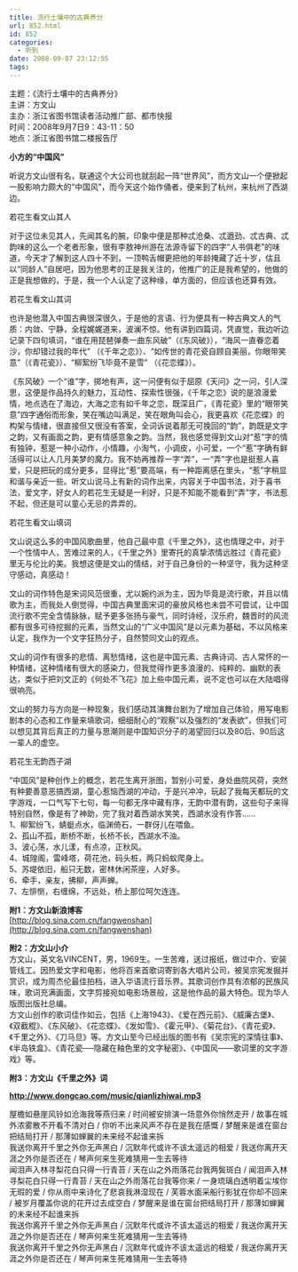 ```yaml
---
title: 流行土壤中的古典养分
url: 852.html
id: 852
categories:
  - 听到
date: 2008-09-07 23:12:55
tags:
---
```


主题：《流行土壤中的古典养分》  
主讲：方文山  
主办：浙江省图书馆读者活动推广部、都市快报  
时间：2008年9月7日9：43-11：50  
地点：浙江省图书馆二楼报告厅  
  

**小方的“中国风”**

  
听说方文山很有名，联通这个大公司也就刮起一阵“世界风”，而方文山一个便掀起一股影响力颇大的“中国风”，而今天这个始作俑者，便来到了杭州，来杭州了西湖边。  
  

若花生看文山其人

  
对于这位未见其人，先闻其名的腕，印象中便是那种忒沧桑、忒遒劲、忒古典、忒韵味的这么一个老者形象，很有李敖神州游在法源寺留下的四字“人书俱老”的味道，今天才了解到这人四十不到，一顶鸭舌帽更把他的年龄掩藏了近十岁，估且以“同龄人”自居吧，因为他思考的正是我关注的，他推广的正是我希望的，他做的正是我想做的，于是，我一个人认定了这种缘，单方面的，但应该也还算有效。  
  

若花生看文山其词

  
也许是他潜入中国古典很深很久，于是他的言语、行为便具有一种古典文人的气质：内敛、宁静，全程娓娓道来，波澜不惊。他有讲到四篇词，凭直觉，我边听边记录下四句填词，“谁在用琵琶弹奏一曲东风破”（《东风破》），“海风一直眷恋着沙，你却错过我的年代” （《千年之恋》）、“如传世的青花瓷自顾自美丽，你眼带笑意”（《青花瓷》）、“柳絮纷飞毕竟不是雪” （《花恋蝶》）。  
  
《东风破》一个“谁”字，掷地有声，这一问便有似于屈原《天问》之一问，引人深思，这便是作品持久的魅力，互动性、探索性很强，《千年之恋》说的是浪漫爱情，地点选在了海边，大海之恋有如千年之恋，既深且广，《青花瓷》里的“眼带笑意”四字通俗而形象，笑在嘴边叫满足，笑在眼角叫会心，我更喜欢《花恋蝶》的构架与情绪，很直接但又很没有答案，全词诉说着那无可挽回的“韵”，韵既是文字之韵，又有画面之韵，更有情感意象之韵。当然，我也感觉得到文山对“惹”字的情有独钟，惹是一种小动作，小情趣，小淘气，小调皮，小可爱，一个“惹”字确有鲜活得可以让人几月美梦的魔力。我不妨再推荐一字“弄”，一“弄”字也是挺惹人喜爱，只是把玩的成分更多，显得比“惹”要高端，有一种距离感在里头，“惹”字稍显和谐与亲近一些。听文山说马上有新的词作出来，内容关于中国书法，对于喜书法，爱文字，好女人的若花生无疑是一利好，只是不知能不能看到“弄”字，书法惹不起，但还是可以童心无忌的弄弄的。  
  

若花生看文山填词

  
文山说这么多的中国风歌曲里，他自己最中意《千里之外》，这也情理之中，对于一个性情中人，苦难过来的人，《千里之外》里寄托的真挚浓情远胜过《青花瓷》里无与伦比的美。我想这便是文山的情结，对于自己身份的一种坚守，我为这种坚守感动，真感动！  
  
文山的词作特色是宋词风范很重，尤以婉约派为主，因为毕竟是流行歌，并且以情歌为主，而我处人倒觉得，中国古典里面宋词的豪放风格也未尝不可尝试，让中国流行歌不完全含情脉脉，赋予更多张扬与豪气，同时诗经，汉乐府，魏晋时的风流都有很多可待挖掘的元素，当然文山的“广义中国风”是以元素为基础，不以风格来认定，我作为一个文字狂热分子，自然赞同文山的观点。  
  
文山的词作有很多的悲情、离愁情绪，这也是中国元素、古典诗词、古人常怀的一种情绪，这种情绪有很大的感染力，但我觉得作更多浪漫的、纯粹的、幽默的表达，类似于把刘文正的《何处不飞花》加上些中国元素，说不定也可以在大陆唱得很响亮。  
  
文山的努力与方向是一种现象，我们感动其演舞台剧为了增加自己体验，用写电影剧本的心态和工作量来填歌词，细细耐心的“观察”以及强烈的“发表欲”，但我们可以想见其背后真正的力量与思潮则是中国知识分子的渴望回归以及80后、90后这一辈人的虚空。  
  

若花生无韵西子湖

  
“中国风”是种创作上的概念，若花生离开浙图，暂别小可爱，身处曲院风荷，突然有种要善意恶搞西湖，童心惹恼西湖的冲动，于是兴冲冲，玩起了我每天都玩的文字游戏，一口气写下七句，每一句都无序中藏有序，无韵中潜有韵，这些句子来得特别自然，像是有了神助，完了我对着西湖水笑笑，西湖水没有作答……  
1、柳絮纷飞，蜻蜓点水，临渊倚石，一群伢儿在喂鱼。  
2、孤山不孤，断桥不断，长桥不长，西湖水不浊。  
3、波心荡，水儿漾，有点凉，正秋风。  
4、城隍阁，雷峰塔，荷花池，码头桩，两只蚂蚁爬身上。  
5、苏堤依旧，船只无数，密林休闲茶座，人好多。  
6、牵手，亲友，拂柳，声声蝉。  
7、左悱恻，右缠绵，不远处，桥上那位呵欠连连。  
  
  
**附1：方文山新浪博客**  
[http://blog.sina.com.cn/fangwenshan](http://blog.sina.com.cn/fangwenshan)  
  
**附2：方文山小介**  
方文山，英文名VINCENT，男，1969生。一生苦难，送过报纸，做过中介、安装管线工。因热爱文字和电影，他将百来首歌词寄到各大唱片公司，被吴宗宪发掘并赏识，成为周杰伦最佳拍档，进入华语流行音乐界。其歌词创作具有浓郁的民族风味，歌词充满画面，文字剪接宛如电影场景般，这是他作品的最大特色。现为华人版图出版社总编。  
方文山创作的歌词佳作如云，包括《上海1943》、《爱在西元前》、《威廉古堡》、《双截棍》、《东风破》、《花恋蝶》、《发如雪》、《霍元甲》、《菊花台》、《青花瓷》、《千里之外》、《刀马旦》等。方文山至今已经出版的图书有《吴宗宪的深情往事》、《半岛铁盒》、《青花瓷──隐藏在釉色里的文字秘密》、《中国风——歌词里的文字游戏》等。  
  
**附3：方文山《千里之外》词**  
  
**http://www.dongcao.com/music/qianlizhiwai.mp3**  
  
屋檐如悬崖风铃如沧海我等燕归来 / 时间被安排演一场意外你悄然走开 / 故事在城外浓雾散不开看不清对白 / 你听不出来风声不存在是我在感慨 / 梦醒来是谁在窗台把结局打开 / 那薄如蝉翼的未来经不起谁来拆  
我送你离开千里之外你无声黑白 / 沉默年代或许不该太遥远的相爱 / 我送你离开天涯之外你是否还在 / 琴声何来生死难猜用一生去等待  
闻泪声入林寻梨花白只得一行青苔 / 天在山之外雨落花台我两鬓斑白 / 闻泪声入林寻梨花白只得一行青苔 / 天在山之外雨落花台我等你来 / 一身琉璃白透明着尘埃你无瑕的爱 / 你从雨中来诗化了悲哀我淋湿现在 / 芙蓉水面采船行影犹在你却不回来 / 被岁月覆盖你说的花开过去成空白 / 梦醒来是谁在窗台把结局打开 / 那薄如蝉翼的未来经不起谁来拆  
我送你离开千里之外你无声黑白 / 沉默年代或许不该太遥远的相爱 / 我送你离开天涯之外你是否还在 / 琴声何来生死难猜用一生去等待  
我送你离开千里之外你无声黑白 / 沉默年代或许不该太遥远的相爱 / 我送你离开天涯之外你是否还在 / 琴声何来生死难猜用一生去等待
